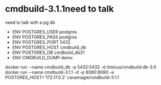 # cmdbuild-3.1.1need to talk
need to talk with a pg db 


* ENV POSTGRES_USER postgres
* ENV POSTGRES_PASS postgres
* ENV POSTGRES_PORT 5432
* ENV POSTGRES_HOST cmdbuild_db
* ENV POSTGRES_DB cmdbuild_db31
* ENV CMDBUILD_DUMP demo


docker run --name cmdbuild_db -p 5432:5432 -d itmicus/cmdbuild:db-3.0
docker run --name cmdbuild-3.1.1 -d -p 8080:8080 -e POSTGRES_HOST='172.17.0.2' cavamagie/cmdbuild-3.1.1
